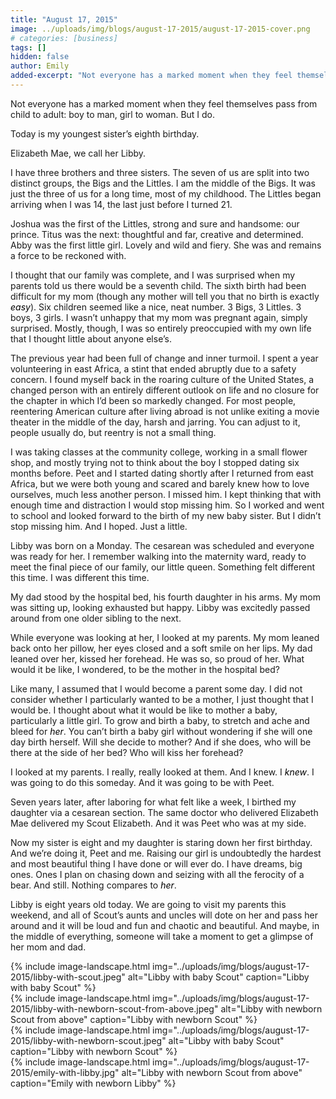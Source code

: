 ```yaml
---
title: "August 17, 2015"
image: ../uploads/img/blogs/august-17-2015/august-17-2015-cover.png
# categories: [business]
tags: []
hidden: false
author: Emily
added-excerpt: "Not everyone has a marked moment when they feel themselves pass from child to adult: boy to man, girl to woman. But I do. "
---
```


<style> em {color: black;} p a {color: #f0506e;}</style>

Not everyone has a marked moment when they feel themselves pass from child to adult: boy to man, girl to woman. But I do.

Today is my youngest sister’s eighth birthday.

Elizabeth Mae, we call her Libby.

I have three brothers and three sisters. The seven of us are split into two distinct groups, the Bigs and the Littles. I am the middle of the Bigs. It was just the three of us for a long time, most of my childhood. The Littles began arriving when I was 14, the last just before I turned 21.

Joshua was the first of the Littles, strong and sure and handsome: our prince. Titus was the next: thoughtful and far, creative and determined. Abby was the first little girl. Lovely and wild and fiery. She was and remains a force to be reckoned with.

I thought that our family was complete, and I was surprised when my parents told us there would be a seventh child. The sixth birth had been difficult for my mom (though any mother will tell you that no birth is exactly _easy_). Six children seemed like a nice, neat number. 3 Bigs, 3 Littles. 3 boys, 3 girls. I wasn’t unhappy that my mom was pregnant again, simply surprised. Mostly, though, I was so entirely preoccupied with my own life that I thought little about anyone else’s.

The previous year had been full of change and inner turmoil. I spent a year volunteering in east Africa, a stint that ended abruptly due to a safety concern. I found myself back in the roaring culture of the United States, a changed person with an entirely different outlook on life and no closure for the chapter in which I’d been so markedly changed. For most people, reentering American culture after living abroad is not unlike exiting a movie theater in the middle of the day, harsh and jarring. You can adjust to it, people usually do, but reentry is not a small thing.

I was taking classes at the community college, working in a small flower shop, and mostly trying not to think about the boy I stopped dating six months before. Peet and I started dating shortly after I returned from east Africa, but we were both young and scared and barely knew how to love ourselves, much less another person. I missed him. I kept thinking that with enough time and distraction I would stop missing him. So I worked and went to school and looked forward to the birth of my new baby sister. But I didn’t stop missing him. And I hoped. Just a little.

Libby was born on a Monday. The cesarean was scheduled and everyone was ready for her. I remember walking into the maternity ward, ready to meet the final piece of our family, our little queen. Something felt different this time. I was different this time.

My dad stood by the hospital bed, his fourth daughter in his arms. My mom was sitting up, looking exhausted but happy. Libby was excitedly passed around from one older sibling to the next.

While everyone was looking at her, I looked at my parents. My mom leaned back onto her pillow, her eyes closed and a soft smile on her lips. My dad leaned over her, kissed her forehead. He was so, so proud of her. What would it be like, I wondered, to be the mother in the hospital bed?

Like many, I assumed that I would become a parent some day. I did not consider whether I particularly wanted to be a mother, I just thought that I would be. I thought about what it would be like to mother a baby, particularly a little girl. To grow and birth a baby, to stretch and ache and bleed for _her_. You can’t birth a baby girl without wondering if she will one day birth herself. Will she decide to mother? And if she does, who will be there at the side of her bed? Who will kiss her forehead?

I looked at my parents. I really, really looked at them. And I knew. I _knew_. I was going to do this someday. And it was going to be with Peet.

Seven years later, after laboring for what felt like a week, I birthed my daughter via a cesarean section. The same doctor who delivered Elizabeth Mae delivered my Scout Elizabeth. And it was Peet who was at my side.

Now my sister is eight and my daughter is staring down her first birthday. And we’re doing it, Peet and me. Raising our girl is undoubtedly the hardest and most beautiful thing I have done or will ever do. I have dreams, big ones. Ones I plan on chasing down and seizing with all the ferocity of a bear. And still. Nothing compares to _her_.

Libby is eight years old today. We are going to visit my parents this weekend, and all of Scout’s aunts and uncles will dote on her and pass her around and it will be loud and fun and chaotic and beautiful. And maybe, in the middle of everything, someone will take a moment to get a glimpse of her mom and dad.

<div class='uk-flex uk-flex-wrap uk-grid-column-small uk-child-width-1-1@s uk-child-width-1-2@m'>
    <div>
        {% include image-landscape.html img="../uploads/img/blogs/august-17-2015/libby-with-scout.jpeg" alt="Libby with baby Scout" caption="Libby with baby Scout"  %}
    </div>
    <div>
        {% include image-landscape.html img="../uploads/img/blogs/august-17-2015/libby-with-newborn-scout-from-above.jpeg" alt="Libby with newborn Scout from above" caption="Libby with newborn Scout" %}
    </div>
</div>

<div class='uk-flex uk-flex-wrap uk-grid-column-small uk-child-width-1-1@s uk-child-width-1-2@m'>
    <div>
        {% include image-landscape.html img="../uploads/img/blogs/august-17-2015/libby-with-newborn-scout.jpeg" alt="Libby with baby Scout" caption="Libby with newborn Scout"  %}
    </div>
    <div>
        {% include image-landscape.html img="../uploads/img/blogs/august-17-2015/emily-with-libby.jpg" alt="Libby with newborn Scout from above" caption="Emily with newborn Libby" %}
    </div>
</div>
